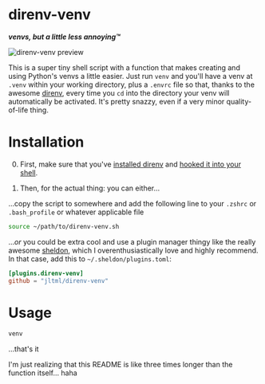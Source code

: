 # direnv-venv

***venvs, but a little less annoying™***

![direnv-venv preview](https://user-images.githubusercontent.com/8261330/130555236-6a44a196-1ccc-498d-a859-21563a1c17fd.gif)

This is a super tiny shell script with a function that makes creating and using Python's venvs a little easier. Just run `venv` and you'll have a venv at `.venv` within your working directory, plus a `.envrc` file so that, thanks to the awesome [direnv](https://github.com/direnv/direnv), every time you `cd` into the directory your venv will automatically be activated. It's pretty snazzy, even if a very minor quality-of-life thing.

# Installation

0. First, make sure that you've [installed direnv](https://github.com/direnv/direnv/blob/master/docs/installation.md) and [hooked it into your shell](https://github.com/direnv/direnv/blob/master/docs/hook.md).

1. Then, for the actual thing: you can either…

…copy the script to somewhere and add the following line to your `.zshrc` or `.bash_profile` or whatever applicable file

```sh
source ~/path/to/direnv-venv.sh
```

…*or* you could be extra cool and use a plugin manager thingy like the really awesome [sheldon](https://github.com/rossmacarthur/sheldon), which I overenthusiastically love and highly recommend. In that case, add this to `~/.sheldon/plugins.toml`:

```toml
[plugins.direnv-venv]
github = "jltml/direnv-venv"
```

# Usage

```sh
venv
```

…that's it

I'm just realizing that this README is like three times longer than the function itself… haha
